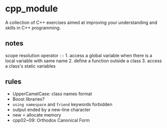 # cpp_module
A collection of C++ exercises aimed at improving your understanding and skills in C++ programming.

## notes

scope resolution operator `::`
	1. access a global variable when there is a local variable with same name
	2. define a function outside a class
	3. access a class's static variables

## rules

- UpperCamelCase: class names format
- Boost libraries?
- `using namespace` and `friend` keywords forbidden
- output ended by a new-line character
- new = allocate memory
- cpp02~09: Orthodox Canonical Form
